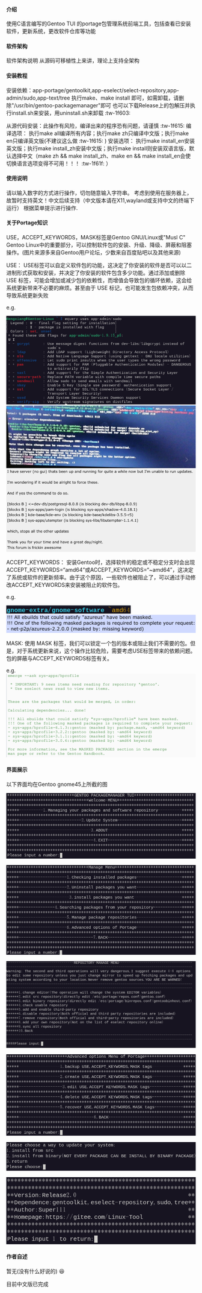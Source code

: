 #### 介绍

使用C语言编写的Gentoo TUI 的portage包管理系统前端工具，包括查看已安装软件，更新系统，更改软件仓库等功能

#### 软件架构

软件架构说明
从源码可移植性上来讲，理论上支持全架构

#### 安装教程

安装依赖：app-portage/gentoolkit,app-eselect/select-repository,app-admin/sudo,app-text/tree
执行make、make install 即可，如需卸载，请删除"/usr/bin/gentoo-packagemanager"即可
也可以下载Release上的包解压并执行install.sh来安装，用uninstall.sh来卸载 :tw-1f603: 

从源代码安装：此操作有风险，编译出来的程序恐有问题，请谨慎 :tw-1f615: 
编译选项：
执行make all编译所有内容；执行make zh只编译中文版；执行make en只编译英文版(不建议这么做 :tw-1f615: )
安装选项：
执行make install_en安装英文版；执行make install_zh安装中文版；执行make install则安装双语言版，默认选择中文（make zh && make install_zh、make en && make install_en会使切换语言选项变得不可用！！！ :tw-1f61f: ）

#### 使用说明

请以输入数字的方式进行操作，切勿随意输入字符串。
考虑到使用在服务器上，故暂时支持英文！中文后续支持（中文版本请在X11,wayland或支持中文的终端下运行）
根据菜单提示进行操作.

#### 关于Portage知识

USE，ACCEPT_KEYWORDS，MASK标签是Gentoo GNU/Linux或"Musl C" Gentoo Linux中的重要部分，可以控制软件包的安装、升级、降级、屏蔽和阻塞操作。(图片来源多来自Gentoo用户论坛，少数来自百度贴吧以及其他来源)

USE：
USE标签可以自定义软件包的功能，这决定了你安装的软件是否可以以二进制形式获取和安装，并决定了你安装的软件包含多少功能。通过添加或删除 USE 标签，可能会增加或减少包的依赖性，而增值会导致包的循环依赖，这会给系统更新带来不必要的麻烦。甚至由于 USE 标记，也可能发生包依赖冲突，从而导致系统更新失败

e.g.

![图 0](images/80bdca7261eba11a1413a799eca6bbac368eb85320229d9b4f2069bf80a30ffc.png)  
![图 1](images/391035e73226552cf6c4033e95a7229223228f3a02e39b976bd79498cd0b163b.png)  
![图 2](images/3c5e46595b3bd2b66f290faf43bca211e89b31b2f33485b58014809c366b1de1.png)  

ACCEPT_KEYWORDS：
安装Gentoo时，选择软件的稳定或不稳定分支时会出现ACCEPT_KEYWORDS=“amd64”或ACCEPT_KEYWORDS=“~amd64”，这决定了系统或软件的更新频率。由于这个原因，一些软件也被阻止了，可以通过手动修改ACCEPT_KEYWORDS来安装被阻止的软件包。

e.g.

![图 3](images/4486e250d6cc524899b3f06de31c6eed4bbe4e4cd0967b75ba2637a3349e6694.png)  
![图 4](images/c6ee2269ced378ee465bfc4d81fd7c7b879f8c55ddf55630bcde961fb4b0982a.png)  

MASK:
使用 MASK 标签，我们可以锁定一个包的版本或阻止我们不需要的包。但是，对于系统更新来说，这个操作比较危险，需要考虑USE标签带来的依赖问题。包的屏蔽与ACCEPT_KEYWORDS标签有关。

e.g.
![图 5](images/c5092ecccf234c21c49ae706da5e2e5e33be23c6f0630e9dea19b05ac4f81b7b.png)

#### 界面展示

以下界面均在Gentoo gnome45上所截的图

![图 6](images/888ad94d96e1dd525cb553229b9610e21cf7b1cde81d71657b0584ec047dc4f6.png)  

![图 7](images/4571f69f63226806978ea6ba413a32a48ef2e68fe527538b30457f2c2ff6cc94.png)  

![图 8](images/d33ec84f368e6e052634b3447ae2cf365b7d367dcd319c47a14b86be1d63771c.png)  

![图 9](images/36a5047f45da11e8265ea5cc6c70fe4a42b79b2a1d14d0447b81b54e6d0a906b.png)  

![图 10](images/f466783ebc0fbb1bb0154fca3e508bd6fa19c241de294f738e9f628d99a79bd4.png)  

![图 11](images/045204cea7fe0045d331b51f837308b6cb3c427d70aa47e5734608469eb379a5.png)

#### 作者自述

暂无(没有什么好说的) :laughing:

 目前中文版已完成